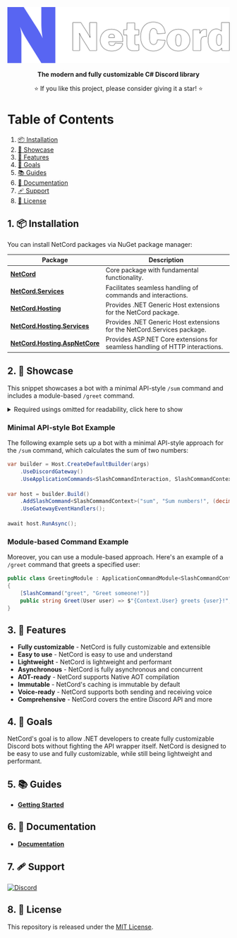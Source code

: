 <p align="center">
    <img src="Resources/Logo/svg/BigOutline.svg" alt="Logo" width="650px">
</p>
<p align="center">
    <b>The modern and fully customizable C# Discord library</b>
</p>

<p align="center">
    ⭐ If you like this project, please consider giving it a star! ⭐
</p>

# Table of Contents

1. [📦 Installation](#1--installation)
2. [🚀 Showcase](#2--showcase)
3. [🎨 Features](#3--features)
4. [🥅 Goals](#4--goals)
5. [📚 Guides](#5--guides)
6. [📄 Documentation](#6--documentation)
7. [🩹 Support](#7--support)
6. [📜 License](#8--license)

## 1. 📦 Installation

You can install NetCord packages via NuGet package manager:

| Package                                                                                     | Description                                                                  |
|---------------------------------------------------------------------------------------------|------------------------------------------------------------------------------|
| **[NetCord](https://www.nuget.org/packages/NetCord)**                                       | Core package with fundamental functionality.                                 |
| **[NetCord.Services](https://www.nuget.org/packages/NetCord.Services)**                     | Facilitates seamless handling of commands and interactions.                  |
| **[NetCord.Hosting](https://www.nuget.org/packages/NetCord.Hosting)**                       | Provides .NET Generic Host extensions for the NetCord package.               |
| **[NetCord.Hosting.Services](https://www.nuget.org/packages/NetCord.Hosting.Services)**     | Provides .NET Generic Host extensions for the NetCord.Services package.      |
| **[NetCord.Hosting.AspNetCore](https://www.nuget.org/packages/NetCord.Hosting.AspNetCore)** | Provides ASP.NET Core extensions for seamless handling of HTTP interactions. |

## 2. 🚀 Showcase

This snippet showcases a bot with a minimal API-style `/sum` command and includes a module-based `/greet` command.

<details>
<summary>Required usings omitted for readability, click here to show</summary>

```cs
using Microsoft.Extensions.Hosting;
using NetCord;
using NetCord.Services.ApplicationCommands;
using NetCord.Hosting.Gateway;
using NetCord.Hosting.Services.ApplicationCommands;
```

</details>

### Minimal API-style Bot Example

The following example sets up a bot with a minimal API-style approach for the `/sum` command, which calculates the sum of two numbers:

```cs
var builder = Host.CreateDefaultBuilder(args)
    .UseDiscordGateway()
    .UseApplicationCommands<SlashCommandInteraction, SlashCommandContext>();

var host = builder.Build()
    .AddSlashCommand<SlashCommandContext>("sum", "Sum numbers!", (decimal a, decimal b) => $"{a} + {b} = {a + b}")
    .UseGatewayEventHandlers();

await host.RunAsync();
```

### Module-based Command Example

Moreover, you can use a module-based approach. Here's an example of a `/greet` command that greets a specified user:

```cs
public class GreetingModule : ApplicationCommandModule<SlashCommandContext>
{
    [SlashCommand("greet", "Greet someone!")]
    public string Greet(User user) => $"{Context.User} greets {user}!";
}
```

## 3. 🎨 Features

- **Fully customizable** - NetCord is fully customizable and extensible
- **Easy to use** - NetCord is easy to use and understand
- **Lightweight** - NetCord is lightweight and performant
- **Asynchronous** - NetCord is fully asynchronous and concurrent
- **AOT-ready** - NetCord supports Native AOT compilation
- **Immutable** - NetCord's caching is immutable by default
- **Voice-ready** - NetCord supports both sending and receiving voice
- **Comprehensive** - NetCord covers the entire Discord API and more

## 4. 🥅 Goals

NetCord's goal is to allow .NET developers to create fully customizable Discord bots without fighting the API wrapper itself. NetCord is designed to be easy to use and fully customizable, while still being lightweight and performant.

## 5. 📚 Guides

- **[Getting Started](https://netcord.dev/guides/getting-started/installation.html)**

## 6. 📄 Documentation

- **[Documentation](https://netcord.dev/docs/index.html)**

## 7. 🩹 Support

<a href="https://discord.gg/meaSHTGyUH"><img src="https://discord.com/api/guilds/988888771187581010/widget.png?style=banner2" alt="Discord"></a>

## 8. 📜 License

This repository is released under the [MIT License](LICENSE.md).

